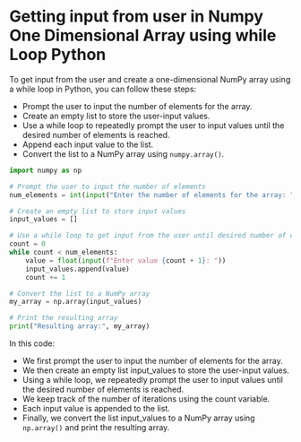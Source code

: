 # Getting input from user in Numpy One Dimensional Array using while Loop Python

To get input from the user and create a one-dimensional NumPy array using a while loop in Python, you can follow these steps:

- Prompt the user to input the number of elements for the array.
- Create an empty list to store the user-input values.
- Use a while loop to repeatedly prompt the user to input values until the desired number of elements is reached.
- Append each input value to the list.
- Convert the list to a NumPy array using `numpy.array()`.

```python
import numpy as np

# Prompt the user to input the number of elements
num_elements = int(input("Enter the number of elements for the array: "))

# Create an empty list to store input values
input_values = []

# Use a while loop to get input from the user until desired number of elements is reached
count = 0
while count < num_elements:
    value = float(input(f"Enter value {count + 1}: "))
    input_values.append(value)
    count += 1

# Convert the list to a NumPy array
my_array = np.array(input_values)

# Print the resulting array
print("Resulting array:", my_array)
```

In this code:

- We first prompt the user to input the number of elements for the array.
- We then create an empty list input_values to store the user-input values.
- Using a while loop, we repeatedly prompt the user to input values until the desired number of elements is reached. 
- We keep track of the number of iterations using the count variable.
- Each input value is appended to the list.
- Finally, we convert the list input_values to a NumPy array using `np.array()` and print the resulting array.